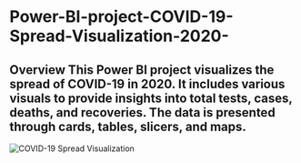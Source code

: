 # Power-BI-project-COVID-19-Spread-Visualization-2020-
## Overview This Power BI project visualizes the spread of COVID-19 in 2020. It includes various visuals to provide insights into total tests, cases, deaths, and recoveries. The data is presented through cards, tables, slicers, and maps.


![COVID-19 Spread Visualization](https://github.com/anurashikvk/Power-BI-project-COVID-19-Spread-Visualization-2020-/assets/134492695/a1183efd-c78e-4292-b7d4-8d7d0ac2a985)
